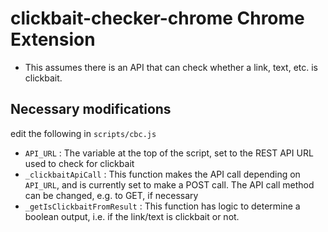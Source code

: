 # clickbait-checker-chrome Chrome Extension

- This assumes there is an API that can check whether a link, text, etc. is clickbait. 

## Necessary modifications

edit the following in `scripts/cbc.js`
- `API_URL` : The variable at the top of the script, set to the REST API URL used to check for clickbait
- `_clickbaitApiCall` : This function makes the API call depending on `API_URL`, and is currently set to make a POST call. The API call method can be changed, e.g. to GET, if necessary
- `_getIsClickbaitFromResult` : This function has logic to determine a boolean output, i.e. if the link/text is clickbait or not.

